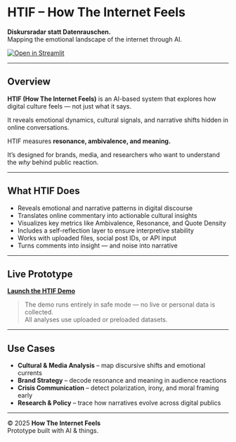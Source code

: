 # HTIF – How The Internet Feels  
**Diskursradar statt Datenrauschen.**  
Mapping the emotional landscape of the internet through AI.

[![Open in Streamlit](https://static.streamlit.io/badges/streamlit_badge_black_white.svg)](https://htif-demo.streamlit.app)

---

## Overview

**HTIF (How The Internet Feels)** is an AI-based system that explores how digital culture feels — not just what it says.  

It reveals emotional dynamics, cultural signals, and narrative shifts hidden in online conversations.

HTIF measures **resonance, ambivalence, and meaning.**  

It’s designed for brands, media, and researchers who want to understand the *why* behind public reaction.

---

## What HTIF Does

- Reveals emotional and narrative patterns in digital discourse  
- Translates online commentary into actionable cultural insights  
- Visualizes key metrics like Ambivalence, Resonance, and Quote Density  
- Includes a self-reflection layer to ensure interpretive stability  
- Works with uploaded files, social post IDs, or API input  
- Turns comments into insight — and noise into narrative  

---

## Live Prototype

[**Launch the HTIF Demo**](https://htif-demo.streamlit.app)

> The demo runs entirely in safe mode — no live or personal data is collected.  
> All analyses use uploaded or preloaded datasets.

---

## Use Cases

- **Cultural & Media Analysis** – map discursive shifts and emotional currents  
- **Brand Strategy** – decode resonance and meaning in audience reactions  
- **Crisis Communication** – detect polarization, irony, and moral framing early  
- **Research & Policy** – trace how narratives evolve across digital publics  

---

© 2025 **How The Internet Feels**  
Prototype built with AI & things.
